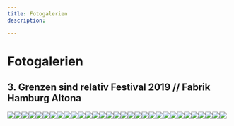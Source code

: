 ```yaml
---
title: Fotogalerien
description: 

---
```

# Fotogalerien

## 3. Grenzen sind relativ Festival 2019 // Fabrik Hamburg Altona

<gallery> 

![](/media/2020/10/img_0008.JPG)![](/media/2020/10/img_0023.JPG)![](/media/2020/10/img_0060.JPG)![](/media/2020/10/img_0065.JPG)![](/media/2020/10/img_0143.JPG)![](/media/2020/10/img_0147.JPG)![](/media/2020/10/img_0150.JPG)![](/media/2020/10/img_0169.JPG)![](/media/2020/10/img_0173.JPG)![](/media/2020/10/img_0175.JPG)![](/media/2020/10/img_0194.JPG)![](/media/2020/10/img_0228.JPG)![](/media/2020/10/img_0237.JPG)![](/media/2020/10/img_0238.JPG)![](/media/2020/10/img_0260.JPG)![](/media/2020/10/img_0381.JPG)![](/media/2020/10/img_0516.JPG)![](/media/2020/10/img_0662.JPG)![](/media/2020/10/img_0692.JPG)![](/media/2020/10/img_0703.JPG)![](/media/2020/10/img_0756.JPG)![](/media/2020/10/img_0895.JPG)![](/media/2020/10/img_0909.JPG)![](/media/2020/10/img_1047.JPG)![](/media/2020/10/img_1063.JPG)![](/media/2020/10/img_9895.JPG)![](/media/2020/10/img_9898.JPG)![](/media/2020/10/img_9904.JPG)![](/media/2020/10/img_9925.JPG)![](/media/2020/10/img_9983.JPG)![](/media/2020/10/img_9992.JPG)

</gallery>